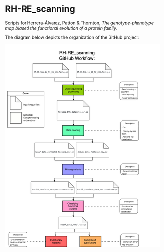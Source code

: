 # RH-RE_scanning
Scripts for Herrera-Álvarez, Patton & Thornton, *The genotype-phenotype map biased the functional evolution of a protein family*.

The diagram below depicts the organization of the GitHub project:

![plot](./figures/DMS_GPmap_DataProcessing.drawio.png)
